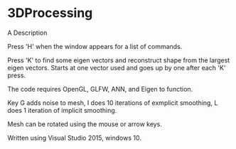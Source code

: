 # 3DProcessing
A Description


Press 'H' when the window appears for a list of commands.

Press 'K' to find some eigen vectors and reconstruct shape from the largest eigen vectors. Starts at one vector used and goes up by one after each 'K' press.

The code requires OpenGL, GLFW, ANN, and Eigen to function.

Key G adds noise to mesh, I does 10 iterations of exmplicit smoothing, L does 1 iteration of implicit smoothing.

Mesh can be rotated using the mouse or arrow keys.

Written using Visual Studio 2015, windows 10.
